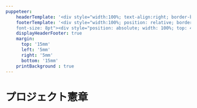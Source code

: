 ```yaml
---
puppeteer:
    headerTemplate: '<div style="width:100%; text-align:right; border-bottom: 1pt solid #eeeeee; margin: -10px 20px 0; font-size: 8pt;"><p>YOUR HEADER</p></div>'
    footerTemplate: '<div style="width:100%; position: relative; border-top: 1pt solid #eeeeee; margin: 8px; 
    font-size: 8pt"><div style="position: absolute; width: 100%; top: 4px; text-align: center;"><span class="pageNumber"></span> / <span class="totalPages"></span></div><div style="position: absolute; right: 0; top: 4px;">YOUR FOOTER</div></div>'
    displayHeaderFooter: true
    margin:
      top: '15mm'
      left: '5mm'
      right: '5mm'
      bottom: '15mm'
    printBackground : true
---
```

<!--
ProjectCharter.md
Provides the template for project charter written in markdown.

Copyright (c) 2019 yasuaki-miyoshi

Released under the MIT license.
see http://opensource.org/licenses/mit-license.php
-->

# プロジェクト憲章
